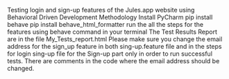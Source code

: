Testing login and sign-up features of the Jules.app website using Behavioral Driven Development Methodology 
Install PyCharm 
pip install behave pip install behave_html_formatter
run the all the steps for the features using behave command in your terminal 
The Test Results Report are in the file My_Tests_report.html 
Please make sure you change the email address for the sign_up feature in both sing-up.feature file and in the steps for login sing-up file for the Sign-up part only in order to run successful tests. 
There are comments in the code where the email address should be changed.